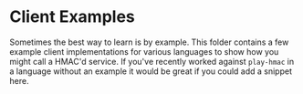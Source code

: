 # Client Examples

Sometimes the best way to learn is by example. This folder contains a few example client implementations for various languages to show how you might call a HMAC'd service. If you've recently worked against `play-hmac` in a language without an example it would be great if you could add a snippet here.
